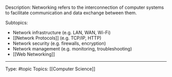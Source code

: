 Description: Networking refers to the interconnection of computer systems to facilitate communication and data exchange between them.

Subtopics:
-   Network infrastructure (e.g. LAN, WAN, Wi-Fi)
-   [[Network Protocols]] (e.g. TCP/IP, HTTP)
-   Network security (e.g. firewalls, encryption)
-   Network management (e.g. monitoring, troubleshooting)
-   [[Web Networking]]
___
Type: #topic 
Topics: [[Computer Science]]

